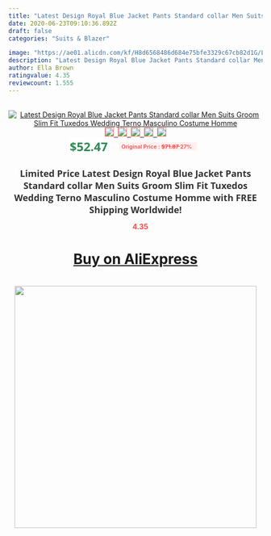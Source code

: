 ```yaml
---
title: "Latest Design Royal Blue Jacket Pants Standard collar Men Suits Groom Slim Fit Tuxedos Wedding Terno Masculino Costume Homme"
date: 2020-06-23T09:10:36.892Z
draft: false
categories: "Suits & Blazer"

image: "https://ae01.alicdn.com/kf/H8d6568486d684e75bfe3329c67cb82d1G/Latest-Design-Royal-Blue-Jacket-Pants-Standard-collar-Men-Suits-Groom-Slim-Fit-Tuxedos-Wedding-Terno.jpg"
description: "Latest Design Royal Blue Jacket Pants Standard collar Men Suits Groom Slim Fit Tuxedos Wedding Terno Masculino Costume Homme"
author: Ella Brown
ratingvalue: 4.35
reviewcount: 1.555
---
```

<br>
<div style="text-align: center;">
<a href="https://s.click.aliexpress.com/e/_AYZpO5" target="_blank" rel="nofollow noopener noreferrer"><img alt="Latest Design Royal Blue Jacket Pants Standard collar Men Suits Groom Slim Fit Tuxedos Wedding Terno Masculino Costume Homme" class="magnifier-image" src="https://ae01.alicdn.com/kf/H8d6568486d684e75bfe3329c67cb82d1G/Latest-Design-Royal-Blue-Jacket-Pants-Standard-collar-Men-Suits-Groom-Slim-Fit-Tuxedos-Wedding-Terno.jpg_640x640.jpg">
<br>
<img style="border:1px solid salmon" src="https://ae01.alicdn.com/kf/H8d6568486d684e75bfe3329c67cb82d1G/Latest-Design-Royal-Blue-Jacket-Pants-Standard-collar-Men-Suits-Groom-Slim-Fit-Tuxedos-Wedding-Terno.jpg_120x120.jpg">&nbsp;&nbsp;<img style="border:1px solid salmon" src="https://ae01.alicdn.com/kf/Hbfdaa240531d4dff9216c93a664318a43/Latest-Design-Royal-Blue-Jacket-Pants-Standard-collar-Men-Suits-Groom-Slim-Fit-Tuxedos-Wedding-Terno.jpg_120x120.jpg">&nbsp;&nbsp;<img style="border:1px solid salmon" src="_120x120.jpg">&nbsp;&nbsp;<img style="border:1px solid salmon" src="_120x120.jpg">&nbsp;&nbsp;<img style="border:1px solid salmon" src="https://ae01.alicdn.com/kf/H4098a3560ae34f34a9d31a6f61914324S/Latest-Design-Royal-Blue-Jacket-Pants-Standard-collar-Men-Suits-Groom-Slim-Fit-Tuxedos-Wedding-Terno.png_120x120.jpg"></a></div><br0>
<div style="text-align: center;"><span style="background-color: white; border: 0px; box-sizing: border-box; color: seagreen; display: inline-block; font-family: &quot;open sans&quot; , &quot;arial&quot; , &quot;helvetica&quot; , sans-serif , &quot;heiti&quot;; font-size: 24px; font-stretch: inherit; font-weight: 700; line-height: inherit; margin: 0px 10px 0px 0px; padding: 0px; vertical-align: middle;">$52.47 </span>
<span style="background: rgb(255 , 241 , 241); border-radius: 3px; border: 0px; box-sizing: border-box; color: #ff4747; display: inline-block; font-family: inherit; font-size: 12px; font-stretch: inherit; font-style: inherit; font-variant: inherit; font-weight: 600; line-height: inherit; margin: 0px; padding: 2px 5px; transform: scale(0.9); vertical-align: middle;">Original Price : <b style="text-decoration: line-through;">$71.87 </b> 27%&nbsp;&nbsp;</span></div>
<h1 style="color: #333333; display: inline-block; font-family: &quot;open sans&quot; , &quot;arial&quot; , &quot;helvetica&quot; , sans-serif , &quot;heiti&quot;; font-size: 18px; font-stretch: inherit; font-weight: 700; text-align: center;">Limited Price Latest Design Royal Blue Jacket Pants Standard collar Men Suits Groom Slim Fit Tuxedos Wedding Terno Masculino Costume Homme with FREE Shipping Worldwide!</h1>
<div style="color: #ff4747; text-align: center;">
<img src="https://4.bp.blogspot.com/-M0ZcTcb-5uY/XleCXlxnR4I/AAAAAAAAAEc/OrjgMkXV1oMQFaCRZj5HQwOCBcu3w1FegCPcBGAYYCw/s1600/star.png" style="height: 15px;">&nbsp;<b>4.35</b></div>
<div class="button_cont" align="center"><a class="buynow_a" href="https://s.click.aliexpress.com/e/_AYZpO5" target="_blank" rel="nofollow noopener noreferrer"><H1>Buy on AliExpress</H1></a></div><br>
<div class="separator" style="clear: both; text-align: center;">
<img src="https://lh3.googleusercontent.com/-pTy5HemUv9M/XlePHvY0dAI/AAAAAAAAAE4/0nX5iRUoIWY8eMW9Dpxeirr157OZliDIgCLcBGAsYHQ/s1600/badge.gif" width="480">
</div>
